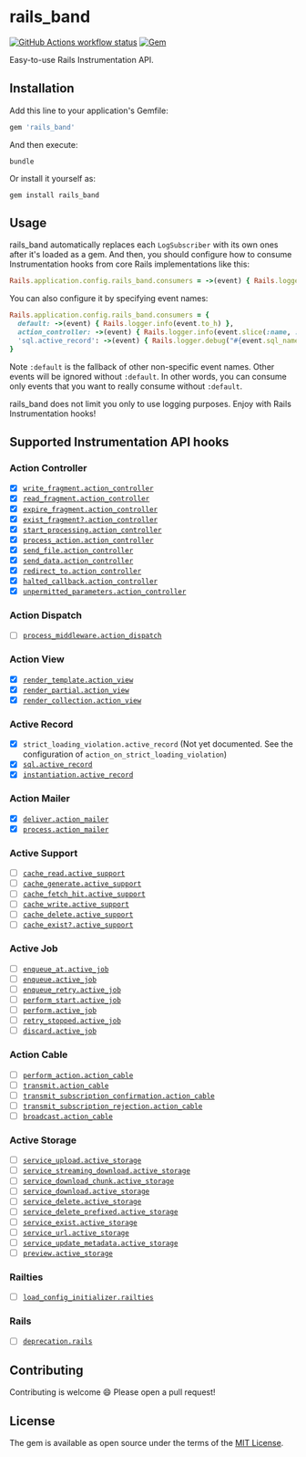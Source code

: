 # rails_band

<a href="https://github.com/yykamei/rails_band/actions/workflows/ci.yml"><img alt="GitHub Actions workflow status" src="https://github.com/yykamei/rails_band/actions/workflows/ci.yml/badge.svg"></a>
<a href="https://rubygems.org/gems/rails_band"><img alt="Gem" src="https://img.shields.io/gem/v/rails_band"></a>

Easy-to-use Rails Instrumentation API.

## Installation

Add this line to your application's Gemfile:

```ruby
gem 'rails_band'
```

And then execute:

```console
bundle
```

Or install it yourself as:
```console
gem install rails_band
```

## Usage

rails_band automatically replaces each `LogSubscriber` with its own ones after it's loaded as a gem.
And then, you should configure how to consume Instrumentation hooks from core Rails implementations like this:

```ruby
Rails.application.config.rails_band.consumers = ->(event) { Rails.logger.info(event.to_h) }
```

You can also configure it by specifying event names:

```ruby
Rails.application.config.rails_band.consumers = {
  default: ->(event) { Rails.logger.info(event.to_h) },
  action_controller: ->(event) { Rails.logger.info(event.slice(:name, :method, :path, :status, :controller, :action)) },
  'sql.active_record': ->(event) { Rails.logger.debug("#{event.sql_name}: #{event.sql}") },
}
```

Note `:default` is the fallback of other non-specific event names. Other events will be ignored without `:default`.
In other words, you can consume only events that you want to really consume without `:default`.

rails_band does not limit you only to use logging purposes. Enjoy with Rails Instrumentation hooks!

## Supported Instrumentation API hooks

### Action Controller

* [x] [`write_fragment.action_controller`](https://guides.rubyonrails.org/active_support_instrumentation.html#write-fragment-action-controller)
* [x] [`read_fragment.action_controller`](https://guides.rubyonrails.org/active_support_instrumentation.html#read-fragment-action-controller)
* [x] [`expire_fragment.action_controller`](https://guides.rubyonrails.org/active_support_instrumentation.html#expire-fragment-action-controller)
* [x] [`exist_fragment?.action_controller`](https://guides.rubyonrails.org/active_support_instrumentation.html#exist-fragment-questionmark-action-controller)
* [x] [`start_processing.action_controller`](https://guides.rubyonrails.org/active_support_instrumentation.html#start-processing-action-controller)
* [x] [`process_action.action_controller`](https://guides.rubyonrails.org/active_support_instrumentation.html#process-action-action-controller)
* [x] [`send_file.action_controller`](https://guides.rubyonrails.org/active_support_instrumentation.html#send-file-action-controller)
* [x] [`send_data.action_controller`](https://guides.rubyonrails.org/active_support_instrumentation.html#send-data-action-controller)
* [x] [`redirect_to.action_controller`](https://guides.rubyonrails.org/active_support_instrumentation.html#redirect-to-action-controller)
* [x] [`halted_callback.action_controller`](https://guides.rubyonrails.org/active_support_instrumentation.html#halted-callback-action-controller)
* [x] [`unpermitted_parameters.action_controller`](https://guides.rubyonrails.org/active_support_instrumentation.html#unpermitted-parameters-action-controller)

### Action Dispatch

* [ ] [`process_middleware.action_dispatch`](https://guides.rubyonrails.org/active_support_instrumentation.html#process-middleware-action-dispatch)

### Action View

* [x] [`render_template.action_view`](https://guides.rubyonrails.org/active_support_instrumentation.html#render-template-action-view)
* [x] [`render_partial.action_view`](https://guides.rubyonrails.org/active_support_instrumentation.html#render-partial-action-view)
* [x] [`render_collection.action_view`](https://guides.rubyonrails.org/active_support_instrumentation.html#render-collection-action-view)

### Active Record

* [x] `strict_loading_violation.active_record` (Not yet documented. See the configuration of `action_on_strict_loading_violation`)
* [x] [`sql.active_record`](https://guides.rubyonrails.org/active_support_instrumentation.html#sql-active-record)
* [x] [`instantiation.active_record`](https://guides.rubyonrails.org/active_support_instrumentation.html#instantiation-active-record)

### Action Mailer

* [x] [`deliver.action_mailer`](https://guides.rubyonrails.org/active_support_instrumentation.html#deliver-action-mailer)
* [x] [`process.action_mailer`](https://guides.rubyonrails.org/active_support_instrumentation.html#process-action-mailer)

### Active Support

* [ ] [`cache_read.active_support`](https://guides.rubyonrails.org/active_support_instrumentation.html#cache-read-active-support)
* [ ] [`cache_generate.active_support`](https://guides.rubyonrails.org/active_support_instrumentation.html#cache-generate-active-support)
* [ ] [`cache_fetch_hit.active_support`](https://guides.rubyonrails.org/active_support_instrumentation.html#cache-fetch-hit-active-support)
* [ ] [`cache_write.active_support`](https://guides.rubyonrails.org/active_support_instrumentation.html#cache-write-active-support)
* [ ] [`cache_delete.active_support`](https://guides.rubyonrails.org/active_support_instrumentation.html#cache-delete-active-support)
* [ ] [`cache_exist?.active_support`](https://guides.rubyonrails.org/active_support_instrumentation.html#cache-exist-questionmark-active-support)

### Active Job

* [ ] [`enqueue_at.active_job`](https://guides.rubyonrails.org/active_support_instrumentation.html#enqueue-at-active-job)
* [ ] [`enqueue.active_job`](https://guides.rubyonrails.org/active_support_instrumentation.html#enqueue-active-job)
* [ ] [`enqueue_retry.active_job`](https://guides.rubyonrails.org/active_support_instrumentation.html#enqueue-retry-active-job)
* [ ] [`perform_start.active_job`](https://guides.rubyonrails.org/active_support_instrumentation.html#perform-start-active-job)
* [ ] [`perform.active_job`](https://guides.rubyonrails.org/active_support_instrumentation.html#perform-active-job)
* [ ] [`retry_stopped.active_job`](https://guides.rubyonrails.org/active_support_instrumentation.html#retry-stopped-active-job)
* [ ] [`discard.active_job`](https://guides.rubyonrails.org/active_support_instrumentation.html#discard-active-job)

### Action Cable

* [ ] [`perform_action.action_cable`](https://guides.rubyonrails.org/active_support_instrumentation.html#perform-action-action-cable)
* [ ] [`transmit.action_cable`](https://guides.rubyonrails.org/active_support_instrumentation.html#transmit-action-cable)
* [ ] [`transmit_subscription_confirmation.action_cable`](https://guides.rubyonrails.org/active_support_instrumentation.html#transmit-subscription-confirmation-action-cable)
* [ ] [`transmit_subscription_rejection.action_cable`](https://guides.rubyonrails.org/active_support_instrumentation.html#transmit-subscription-rejection-action-cable)
* [ ] [`broadcast.action_cable`](https://guides.rubyonrails.org/active_support_instrumentation.html#broadcast-action-cable)

### Active Storage

* [ ] [`service_upload.active_storage`](https://guides.rubyonrails.org/active_support_instrumentation.html#service-upload-active-storage)
* [ ] [`service_streaming_download.active_storage`](https://guides.rubyonrails.org/active_support_instrumentation.html#service-streaming-download-active-storage)
* [ ] [`service_download_chunk.active_storage`](https://guides.rubyonrails.org/active_support_instrumentation.html#service-download-chunk-active-storage)
* [ ] [`service_download.active_storage`](https://guides.rubyonrails.org/active_support_instrumentation.html#service-download-active-storage)
* [ ] [`service_delete.active_storage`](https://guides.rubyonrails.org/active_support_instrumentation.html#service-delete-active-storage)
* [ ] [`service_delete_prefixed.active_storage`](https://guides.rubyonrails.org/active_support_instrumentation.html#service-delete-prefixed-active-storage)
* [ ] [`service_exist.active_storage`](https://guides.rubyonrails.org/active_support_instrumentation.html#service-exist-active-storage)
* [ ] [`service_url.active_storage`](https://guides.rubyonrails.org/active_support_instrumentation.html#service-url-active-storage)
* [ ] [`service_update_metadata.active_storage`](https://guides.rubyonrails.org/active_support_instrumentation.html#service-update-metadata-active-storage)
* [ ] [`preview.active_storage`](https://guides.rubyonrails.org/active_support_instrumentation.html#preview-active-storage)

### Railties

* [ ] [`load_config_initializer.railties`](https://guides.rubyonrails.org/active_support_instrumentation.html#load-config-initializer-railties)

### Rails

* [ ] [`deprecation.rails`](https://guides.rubyonrails.org/active_support_instrumentation.html#deprecation-rails)

## Contributing

Contributing is welcome 😄 Please open a pull request!

## License

The gem is available as open source under the terms of the [MIT License](https://opensource.org/licenses/MIT).
